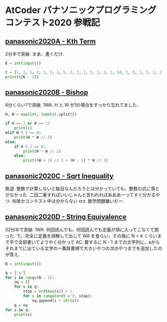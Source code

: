# AtCoder パナソニックプログラミングコンテスト2020 参戦記

## [panasonic2020A - Kth Term](https://atcoder.jp/contests/panasonic2020/tasks/panasonic2020_a)

2分半で突破. まあ、書くだけ.

```python
K = int(input())

t = [1, 1, 1, 2, 1, 2, 1, 5, 2, 2, 1, 5, 1, 2, 1, 14, 1, 5, 1, 5, 2, 2, 1, 15, 2, 2, 5, 4, 1, 4, 1, 51]
print(t[K - 1])
```

## [panasonic2020B - Bishop](https://atcoder.jp/contests/panasonic2020/tasks/panasonic2020_b)

6分くらい?で突破. 1WA. H と W が1の場合をすっかり忘れてました.

```python
H, W = map(int, input().split())

if H == 1 or W == 1:
    print(1)
elif W % 2 == 0:
    print(H * W // 2)
else:
    if H % 2 == 0:
        print(H * W // 2)
    else:
        print((W + 1) // 2 + (H - 1) * W // 2)
```

## [panasonic2020C - Sqrt Inequality](https://atcoder.jp/contests/panasonic2020/tasks/panasonic2020_c)

敗退. 整数で計算しないと駄目なんだろうとは分かっていても、整数の式に落とせなかった. 二回二乗すればいいじゃんと言われればあああーってすぐ分かるやつ. 何故かコンテスト中は分からない orz. 数学問題嫌いだー.

## [panasonic2020D - String Equivalence](https://atcoder.jp/contests/panasonic2020/tasks/panasonic2020_d)

32分半で突破. 1WA. 何回読んでも、何回読んでも定義が頭に入ってこなくて困った. で、完全に定義を誤解して出して WA を食らい、その後に N = 4 くらいまで手で全部書いてようやく分かって AC. 要するに N - 1 までの文字列に、aからそれまでに出ている文字の一番辞書順で大きいやつの次のやつまでを追加したのが答え.

```python
N = int(input())

q = ['a']
for i in range(N - 1):
    nq = []
    for s in q:
        stop = ord(max(s)) + 2
        for i in range(ord('a'), stop):
            nq.append(s + chr(i))
    q = nq
for s in q:
    print(s)
```
